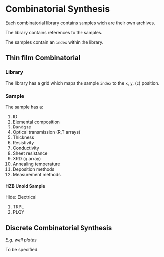 # Combinatorial Synthesis
Each combinatorial library contains samples wich are their own archives.

The library contains references to the samples.

The samples contain an `index` within the library.

## Thin film Combinatorial
### Library
The library has a grid which maps the sample `index` to the `x`, `y`, (`z`) position.

### Sample
The sample has a:
1. ID
2. Elemental composition
3. Bandgap
4. Optical transmission (R,T arrays)
5. Thickness
6. Resistivity
7. Conductivity
8. Sheet resistance
9. XRD (q array)
10. Annealing temperature
11. Deposition methods
12. Measurement methods

#### HZB Unold Sample
Hide: Electrical
1. TRPL
2. PLQY

## Discrete Combinatorial Synthesis
*E.g. well plates*

To be specified.
